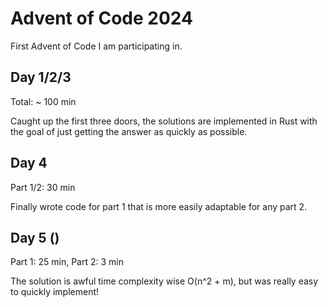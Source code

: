 # Advent of Code 2024

First Advent of Code I am participating in.

## Day 1/2/3

Total: ~ 100 min

Caught up the first three doors, the solutions are implemented in Rust with the goal of just getting the answer as quickly as possible.

## Day 4

Part 1/2: 30 min

Finally wrote code for part 1 that is more easily adaptable for any part 2.

## Day 5 ()

Part 1: 25 min, Part 2: 3 min

The solution is awful time complexity wise O(n^2 + m), but was really easy to quickly implement!
